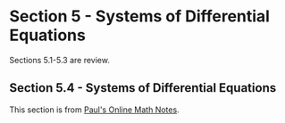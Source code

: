 # Section 5 - Systems of Differential Equations

Sections 5.1-5.3 are review.

## Section 5.4 - Systems of Differential Equations

This section is from [Paul's Online Math Notes](https://tutorial.math.lamar.edu/Classes/DE/SystemsDE.aspx).

